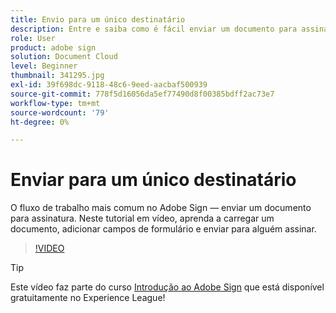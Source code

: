 ```yaml
---
title: Envio para um único destinatário
description: Entre e saiba como é fácil enviar um documento para assinatura
role: User
product: adobe sign
solution: Document Cloud
level: Beginner
thumbnail: 341295.jpg
exl-id: 39f698dc-9118-48c6-9eed-aacbaf500939
source-git-commit: 778f5d16056da5ef77490d8f00385bdff2ac73e7
workflow-type: tm+mt
source-wordcount: '79'
ht-degree: 0%

---
```


# Enviar para um único destinatário

O fluxo de trabalho mais comum no Adobe Sign — enviar um documento para assinatura. Neste tutorial em vídeo, aprenda a carregar um documento, adicionar campos de formulário e enviar para alguém assinar.

>[!VIDEO](https://video.tv.adobe.com/v/341295?hidetitle=true)

>[!TIP]
>
>Este vídeo faz parte do curso [Introdução ao Adobe Sign](https://experienceleague.adobe.com/?recommended=Sign-U-1-2020.1) que está disponível gratuitamente no Experience League!